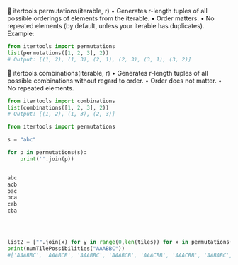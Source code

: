 

🔹 itertools.permutations(iterable, r)
	• Generates r-length tuples of all possible orderings of elements from the iterable.
	• Order matters.
	• No repeated elements (by default, unless your iterable has duplicates).
Example:

```python
from itertools import permutations
list(permutations([1, 2, 3], 2))
# Output: [(1, 2), (1, 3), (2, 1), (2, 3), (3, 1), (3, 2)]
```

🔹 itertools.combinations(iterable, r)
	• Generates r-length tuples of all possible combinations without regard to order.
	• Order does not matter.
	• No repeated elements.

```python
from itertools import combinations
list(combinations([1, 2, 3], 2))
# Output: [(1, 2), (1, 3), (2, 3)]
```





```python
from itertools import permutations

s = "abc"

for p in permutations(s):
    print(''.join(p))


abc
acb
bac
bca
cab
cba




list2 = ["".join(x) for y in range(0,len(tiles)) for x in permutations(tiles[y:])]
print(numTilePossibilities("AAABBC"))
#['AAABBC', 'AAABCB', 'AAABBC', 'AAABCB', 'AAACBB', 'AAACBB', 'AABABC', 'AABACB', 'AABBAC', 'AABBCA', 'AABCAB', 'AABCBA', 'AABABC', 'AABACB', 'AABBAC', 'AABBCA', 'AABCAB', 'AABCBA', 'AACABB', 'AACABB', 'AACBAB', 'AACBBA'....
```
